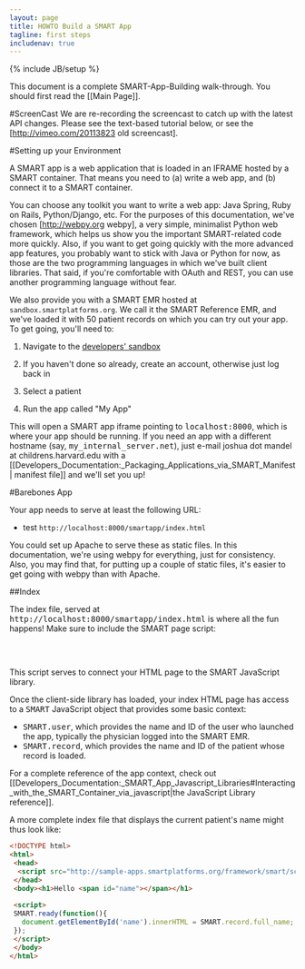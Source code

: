 ```yaml
---
layout: page
title: HOWTO Build a SMART App 
tagline: first steps
includenav: true 
---
```


{% include JB/setup %}

<div id="toc"> </div>

This document is a complete SMART-App-Building walk-through. You should first read the [[Main Page]].

#ScreenCast
We are re-recording the screencast to catch up with the latest API changes.  Please see the text-based tutorial below, or see the [http://vimeo.com/20113823 old screencast].

#Setting up your Environment

A SMART app is a web application that is loaded in an IFRAME hosted by a SMART container. That means you need to (a) write a web app, and (b) connect it to a SMART container.

You can choose any toolkit you want to write a web app: Java Spring, Ruby on Rails, Python/Django, etc. For the purposes of this documentation, we've chosen [http://webpy.org webpy], a very simple, minimalist Python web framework, which helps us show you the important SMART-related code more quickly. Also, if you want to get going quickly with the more advanced app features, you probably want to stick with Java or Python for now, as those are the two programming languages in which we've built client libraries. That said, if you're comfortable with OAuth and REST, you can use another programming language without fear.

We also provide you with a SMART EMR hosted at `sandbox.smartplatforms.org`. We call it the SMART Reference EMR, and we've loaded it with 50 patient records on which you can try out your app. To get going, you'll need to:

1. Navigate to the [developers' sandbox](http://sandbox.smartplatforms.org/login)

2. If you haven't done so already, create an account, otherwise just log back in
3. Select a patient
4. Run the app called "My App"

This will open a SMART app iframe pointing to <tt>localhost:8000</tt>, which is where your app should be running. If you need an app with a different hostname (say, <tt>my_internal_server.net</tt>), just e-mail joshua dot mandel at childrens.harvard.edu with a [[Developers_Documentation:_Packaging_Applications_via_SMART_Manifest | manifest file]] and we'll set you up!

#Barebones App

Your app needs to serve at least the following URL:

* test `http://localhost:8000/smartapp/index.html`

You could set up Apache to serve these as static files. In this documentation, we're using webpy for everything, just for consistency. Also, you may find that, for putting up a couple of static files, it's easier to get going with webpy than with Apache.


##Index

The index file, served at <tt>http://localhost:8000/smartapp/index.html</tt> is where all the fun happens! Make sure to include the SMART page script:

<pre>
<script src="http://sample-apps.smartplatforms.org/framework/smart/scripts/smart-api-client.js"></script>
</pre>

This script serves to connect your HTML page to the SMART JavaScript library.

Once the client-side library has loaded, your index HTML page has access to a <tt>SMART</tt> JavaScript object that provides some basic context:

* <tt>SMART.user</tt>, which provides the name and ID of the user who launched the app, typically the physician logged into the SMART EMR.
* <tt>SMART.record</tt>, which provides the name and ID of the patient whose record is loaded.

For a complete reference of the app context, check out [[Developers_Documentation:_SMART_App_Javascript_Libraries#Interacting_with_the_SMART_Container_via_javascript|the JavaScript Library reference]].

A more complete index file that displays the current patient's name might thus look like:

``` html
<!DOCTYPE html>
<html>
 <head>
  <script src="http://sample-apps.smartplatforms.org/framework/smart/scripts/smart-api-client.js"></script>
 </head>
 <body><h1>Hello <span id="name"></span></h1>
 
 <script>
 SMART.ready(function(){
   document.getElementById('name').innerHTML = SMART.record.full_name;
 });
 </script>
 </body>
</html>
```

